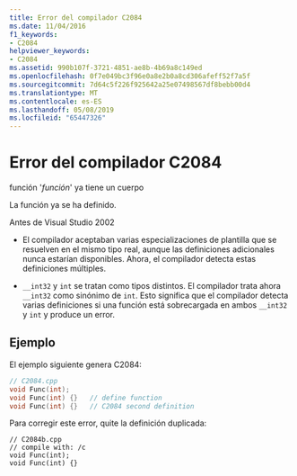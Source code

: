 ```yaml
---
title: Error del compilador C2084
ms.date: 11/04/2016
f1_keywords:
- C2084
helpviewer_keywords:
- C2084
ms.assetid: 990b107f-3721-4851-ae8b-4b69a8c149ed
ms.openlocfilehash: 0f7e049bc3f96e0a8e2b0a8cd306afeff52f7a5f
ms.sourcegitcommit: 7d64c5f226f925642a25e07498567df8bebb00d4
ms.translationtype: MT
ms.contentlocale: es-ES
ms.lasthandoff: 05/08/2019
ms.locfileid: "65447326"
---
```

# <a name="compiler-error-c2084"></a>Error del compilador C2084

función '*función*' ya tiene un cuerpo

La función ya se ha definido.

Antes de Visual Studio 2002

- El compilador aceptaban varias especializaciones de plantilla que se resuelven en el mismo tipo real, aunque las definiciones adicionales nunca estarían disponibles. Ahora, el compilador detecta estas definiciones múltiples.

- `__int32` y `int` se tratan como tipos distintos. El compilador trata ahora `__int32` como sinónimo de `int`. Esto significa que el compilador detecta varias definiciones si una función está sobrecargada en ambos `__int32` y `int` y produce un error.

## <a name="example"></a>Ejemplo

El ejemplo siguiente genera C2084:

```cpp
// C2084.cpp
void Func(int);
void Func(int) {}   // define function
void Func(int) {}   // C2084 second definition
```

Para corregir este error, quite la definición duplicada:

```
// C2084b.cpp
// compile with: /c
void Func(int);
void Func(int) {}
```